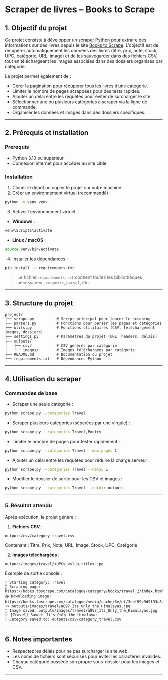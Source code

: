 # Scraper de livres – Books to Scrape

## 1. Objectif du projet

Ce projet consiste à développer un scraper Python pour extraire des informations sur des livres depuis le site [Books to Scrape](https://books.toscrape.com/). L’objectif est de récupérer automatiquement les données des livres (titre, prix, note, stock, UPC, catégorie, URL, image) et de les sauvegarder dans des fichiers CSV, tout en téléchargeant les images associées dans des dossiers organisés par catégorie.

Le projet permet également de :

* Gérer la pagination pour récupérer tous les livres d’une catégorie.
* Limiter le nombre de pages scrappées pour des tests rapides.
* Ajouter un délai entre les requêtes pour éviter de surcharger le site.
* Sélectionner une ou plusieurs catégories à scraper via la ligne de commande.
* Organiser les données et images dans des dossiers spécifiques.

---

## 2. Prérequis et installation

### Prérequis

* Python 3.10 ou supérieur
* Connexion internet pour accéder au site cible

### Installation

1. Cloner le dépôt ou copier le projet sur votre machine.
2. Créer un environnement virtuel (recommandé) :

```bash
python -m venv venv
```

3. Activer l’environnement virtuel :

* **Windows** :

```bash
venv\Scripts\activate
```

* **Linux / macOS** :

```bash
source venv/bin/activate
```

4. Installer les dépendances :

```bash
pip install -r requirements.txt
```

> Le fichier `requirements.txt` contient toutes les bibliothèques nécessaires : `requests`, `parsel`, etc.

---

## 3. Structure du projet

```
project/
├── scrape.py          # Script principal pour lancer le scraping
├── parsers.py         # Fonctions pour parser les pages et catégories
├── utils.py           # Fonctions utilitaires (CSV, téléchargement images, dossiers)
├── settings.py        # Paramètres du projet (URL, headers, délais)
├── outputs/
│   ├── csv/           # CSV générés par catégorie
│   └── images/        # Images téléchargées par catégorie
├── README.md          # Documentation du projet
└── requirements.txt   # Dépendances Python
```

---

## 4. Utilisation du scraper

### Commandes de base

* Scraper une seule catégorie :

```bash
python scrape.py --categories Travel
```

* Scraper plusieurs catégories (séparées par une virgule) :

```bash
python scrape.py --categories Travel,Poetry
```

* Limiter le nombre de pages pour tester rapidement :

```bash
python scrape.py --categories Travel --max-pages 1
```

* Ajouter un délai entre les requêtes pour réduire la charge serveur :

```bash
python scrape.py --categories Travel --delay 1
```

* Modifier le dossier de sortie pour les CSV et images :

```bash
python scrape.py --categories Travel --outdir outputs
```

---

### 5. Résultat attendu

Après exécution, le projet génère :

1. **Fichiers CSV** :

```
outputs/csv/category_travel.csv
```

Contenant : Titre, Prix, Note, URL, Image, Stock, UPC, Catégorie

2. **Images téléchargées** :

```
outputs/images/travel/<UPC>_<slug-title>.jpg
```

Exemple de sortie console :

```
🚀 Starting category: Travel
🔎 Scraping page: https://books.toscrape.com/catalogue/category/books/travel_2/index.html
📥 Downloading image: https://books.toscrape.com/catalogue/media/cache/3e/ef/3eef99c9d9f93c8f1a0d0d2b7f1d03c1.jpg -> outputs/images/travel/a897_Its_Only_the_Himalayas.jpg
📸 Image saved: outputs/images/travel/a897_Its_Only_the_Himalayas.jpg
✅ [Travel] Saved: It's Only the Himalayas
💾 Category saved to: outputs/csv/category_travel.csv
```

---

## 6. Notes importantes

* Respectez les délais pour ne pas surcharger le site web.
* Les noms de fichiers sont sécurisés pour éviter les caractères invalides.
* Chaque catégorie possède son propre sous-dossier pour les images et CSV.

---
